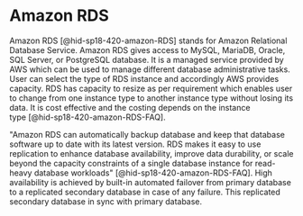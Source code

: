 Amazon RDS
==========

Amazon RDS [@hid-sp18-420-amazon-RDS] stands for Amazon Relational
Database Service. Amazon RDS gives access to MySQL, MariaDB, Oracle, SQL
Server, or PostgreSQL database. It is a managed service provided by AWS
which can be used to manage different database administrative tasks.
User can select the type of RDS instance and accordingly AWS provides
capacity. RDS has capacity to resize as per requirement which enables
user to change from one instance type to another instance type without
losing its data. It is cost effective and the costing depends on the
instance type [@hid-sp18-420-amazon-RDS-FAQ].

"Amazon RDS can automatically backup database and keep that database
software up to date with its latest version. RDS makes it easy to use
replication to enhance database availability, improve data durability,
or scale beyond the capacity constraints of a single database instance
for read-heavy database workloads" [@hid-sp18-420-amazon-RDS-FAQ]. High
availability is achieved by built-in automated failover from primary
database to a replicated secondary database in case of any failure. This
replicated secondary database in sync with primary database.
